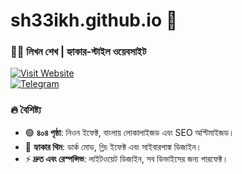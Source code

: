 # sh33ikh.github.io 🚀  

### 👨‍💻 লিখন শেখ | **হ্যাকার-স্টাইল ওয়েবসাইট**  

[![Visit Website](https://img.shields.io/badge/🔗-Visit_Website-00ff88?style=flat-square)](https://sh33ikh.github.io)  
[![Telegram](https://img.shields.io/badge/📩-Telegram-0088cc?style=flat-square)](https://t.me/sh33ikh)  

### 🔥 **বৈশিষ্ট্য**  
- 🟢 **৪০৪ পৃষ্ঠা**: নিওন ইফেক্ট, বাংলায় লোকালাইজড এবং SEO অপ্টিমাইজড।  
- 🖤 **হ্যাকার থিম**: ডার্ক মোড, গ্লিচ ইফেক্ট এবং সাইবারপাঙ্ক ডিজাইন।  
- ⚡ **দ্রুত এবং রেস্পন্সিভ**: লাইটওয়েট ডিজাইন, সব ডিভাইসের জন্য পারফেক্ট।  
